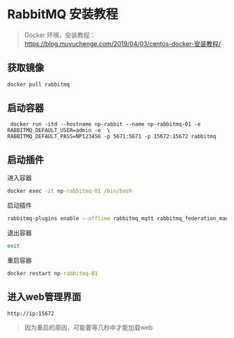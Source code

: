 # RabbitMQ 安装教程 #
>Docker 环境，安装教程：https://blog.muyuchenge.com/2019/04/03/centos-docker-安装教程/

## 获取镜像 ##
```cmd
docker pull rabbitmq
```

## 启动容器 ##
```cdm
 docker run -itd --hostname np-rabbit --name np-rabbitmq-01 -e RABBITMQ_DEFAULT_USER=admin -e  \
RABBITMQ_DEFAULT_PASS=NP123456 -p 5671:5671 -p 15672:15672 rabbitmq
```

## 启动插件 ##

进入容器
```cmd
docker exec -it np-rabbitmq-01 /bin/bash
```
启动插件

```cmd
rabbitmq-plugins enable --offline rabbitmq_mqtt rabbitmq_federation_management rabbitmq_stomp
```

退出容器

```cmd
exit
```

重启容器

```cmd
docker restart np-rabbitmq-01
```

## 进入web管理界面 ##

```cmd
http://ip:15672
```

>因为重启的原因，可能要等几秒中才能加载web